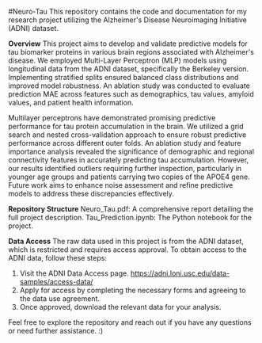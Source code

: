 #Neuro-Tau
This repository contains the code and documentation for my research project utilizing the Alzheimer's Disease Neuroimaging Initiative (ADNI) dataset.

**Overview**
This project aims to develop and validate predictive models for tau biomarker proteins in various brain regions associated with Alzheimer's disease. We employed Multi-Layer Perceptron (MLP) models using longitudinal data from the ADNI dataset, specifically the Berkeley version. Implementing stratified splits ensured balanced class distributions and improved model robustness. An ablation study was conducted to evaluate prediction MAE across features such as demographics, tau values, amyloid values, and patient health information.

Multilayer perceptrons have demonstrated promising predictive performance for tau protein accumulation in the brain. We utilized a grid search and nested cross-validation approach to ensure robust predictive performance across different outer folds. An ablation study and feature importance analysis revealed the significance of demographic and regional connectivity features in accurately predicting tau accumulation. However, our results identified outliers requiring further inspection, particularly in younger age groups and patients carrying two copies of the APOE4 gene. Future work aims to enhance noise assessment and refine predictive models to address these discrepancies effectively.

**Repository Structure**
Neuro_Tau.pdf: A comprehensive report detailing the full project description.
Tau_Prediction.ipynb: The Python notebook for the project.

**Data Access**
The raw data used in this project is from the ADNI dataset, which is restricted and requires access approval. To obtain access to the ADNI data, follow these steps:
1. Visit the ADNI Data Access page. https://adni.loni.usc.edu/data-samples/access-data/
2. Apply for access by completing the necessary forms and agreeing to the data use agreement.
3. Once approved, download the relevant data for your analysis.




Feel free to explore the repository and reach out if you have any questions or need further assistance. :)
